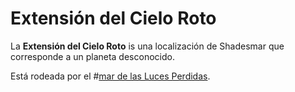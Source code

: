 # Extensión del Cielo Roto

La **Extensión del Cielo Roto** is una localización de Shadesmar que corresponde a un planeta desconocido.

Está rodeada por el #[mar de las Luces Perdidas](locations/sea-of-lost-lights).
